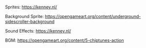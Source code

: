 Sprites:
https://kenney.nl/

Background Sprite:
https://opengameart.org/content/underground-sidescroller-background

Sound Effects:
https://kenney.nl/

BGM:
https://opengameart.org/content/5-chiptunes-action
